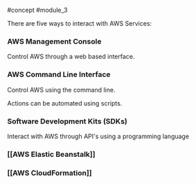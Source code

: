 #concept #module_3

There are five ways to interact with AWS Services:

### AWS Management Console
Control AWS through a web based interface.

### AWS Command Line Interface
Control AWS using the command line.

Actions can be automated using scripts.

### Software Development Kits (SDKs)
Interact with AWS through API's using a programming language

### [[AWS Elastic Beanstalk]]

### [[AWS CloudFormation]]

